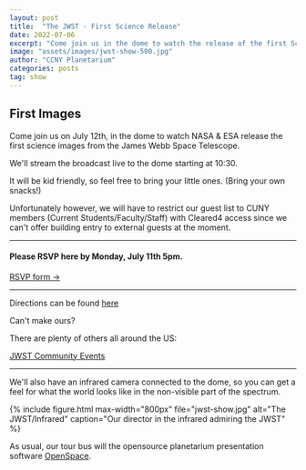 ```yaml
---
layout: post
title:  "The JWST - First Science Release"
date: 2022-07-06
excerpt: "Come join us in the dome to watch the release of the first Science Images from the JWST"
image: "assets/images/jwst-show-500.jpg"
author: "CCNY Planetarium"
categories: posts
tag: show
---
```


## First Images

Come join us on July 12th, in the dome to watch NASA & ESA release the first science images from the James Webb Space Telescope.

We'll stream the broadcast live to the dome starting at 10:30.

It will be kid friendly, so feel free to bring your little ones. (Bring your own snacks!)

<div class="row mt-3 mb-3">
<div class="card bg-info">
<div class="card-body">
  <p>Unfortunately however, we will have to restrict our guest list to CUNY members (Current Students/Faculty/Staff) with Cleared4 access since we can't offer building entry to external guests at the moment.
</p>
  </div>
</div>
</div>

<hr/>

#### Please RSVP here by Monday, July 11th 5pm.

[RSVP form &rarr;](https://docs.google.com/forms/d/e/1FAIpQLSf9n5bdT-zdu5ha_AgPTm0Gn7z4AFZldLeBl43nw9vuICxGyw/viewform?usp=sf_link)

<hr/>

Directions can be found [here](https://ccnyplanetarium.org/visit.html)

Can't make ours?

There are plenty of others all around the US:

[JWST Community Events](https://webbtelescope.org/news/first-images/events)

<hr>

We'll also have an infrared camera connected to the dome, so you can get a feel for what the world looks like in the non-visible part of the spectrum.

{%
include figure.html
max-width="800px"
file="jwst-show.jpg" alt="The JWST/Infrared"
caption="Our director in the infrared admiring the JWST"
%}


As usual, our tour bus will the opensource planetarium presentation software <a href="https://www.openspaceproject.com/">OpenSpace</a>.
